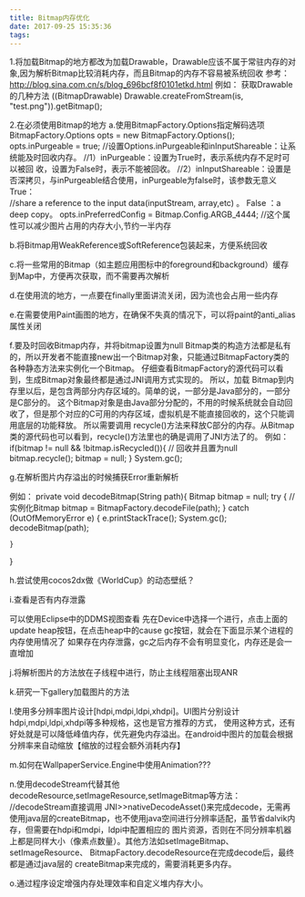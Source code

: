 ```yaml
---
title: Bitmap内存优化
date: 2017-09-25 15:35:36
tags:
---
```

1.将加载Bitmap的地方都改为加载Drawable，Drawable应该不属于常驻内存的对象,因为解析Bitmap比较消耗内存，而且Bitmap的内存不容易被系统回收
参考：http://blog.sina.com.cn/s/blog_696bcf8f0101etkd.html
例如：
获取Drawable的几种方法
((BitmapDrawable) Drawable.createFromStream(is, "test.png")).getBitmap();

2.在必须使用Bitmap的地方
a.使用BitmapFactory.Options指定解码选项
BitmapFactory.Options opts = new BitmapFactory.Options();
opts.inPurgeable = true;													//设置Options.inPurgeable和inInputShareable：让系统能及时回收内存。
//1）inPurgeable：设置为True时，表示系统内存不足时可以被回 收，设置为False时，表示不能被回收。
//2）inInputShareable：设置是否深拷贝，与inPurgeable结合使用，inPurgeable为false时，该参数无意义True：  
//share  a reference to the input data(inputStream, array,etc) 。 False ：a deep copy。
opts.inPreferredConfig = Bitmap.Config.ARGB_4444;		//这个属性可以减少图片占用的内存大小,节约一半内存

b.将Bitmap用WeakReference或SoftReference包装起来，方便系统回收

c.将一些常用的Bitmap（如主题应用图标中的foreground和background）缓存到Map中，方便再次获取，而不需要再次解析

d.在使用流的地方，一点要在finally里面讲流关闭，因为流也会占用一些内存

e.在需要使用Paint画图的地方，在确保不失真的情况下，可以将paint的anti_alias属性关闭

f.要及时回收Bitmap内存，并将bitmap设置为null
Bitmap类的构造方法都是私有的，所以开发者不能直接new出一个Bitmap对象，只能通过BitmapFactory类的各种静态方法来实例化一个Bitmap。
仔细查看BitmapFactory的源代码可以看到，生成Bitmap对象最终都是通过JNI调用方式实现的。
所以，加载 Bitmap到内存里以后，是包含两部分内存区域的。简单的说，一部分是Java部分的，一部分是C部分的。
这个Bitmap对象是由Java部分分配的，不用的时候系统就会自动回收了，但是那个对应的C可用的内存区域，虚拟机是不能直接回收的，这个只能调用底层的功能释放。
所以需要调用 recycle()方法来释放C部分的内存。从Bitmap类的源代码也可以看到，recycle()方法里也的确是调用了JNI方法了的。
例如：
if(bitmap != null && !bitmap.isRecycled()){ 
        // 回收并且置为null
        bitmap.recycle(); 
        bitmap = null; 
} 
System.gc();

g.在解析图片内存溢出的时候捕获Error重新解析

例如：
private void decodeBitmap(String path){
	Bitmap bitmap = null;
	try {
		// 实例化Bitmap
		bitmap = BitmapFactory.decodeFile(path);
	} catch (OutOfMemoryError e) {
		e.printStackTrace();
		System.gc();
		decodeBitmap(path);
		
	}
}

h.尝试使用cocos2dx做《WorldCup》的动态壁纸？

i.查看是否有内存泄露

可以使用Eclipse中的DDMS视图查看
先在Device中选择一个进行，点击上面的update heap按钮，在点击heap中的cause gc按钮，就会在下面显示某个进程的内存使用情况了
如果存在内存泄露，gc之后内存不会有明显变化，内存还是会一直增加

j.将解析图片的方法放在子线程中进行，防止主线程阻塞出现ANR

k.研究一下gallery加载图片的方法

l.使用多分辨率图片设计[hdpi,mdpi,ldpi,xhdpi]。UI图片分别设计hdpi,mdpi,ldpi,xhdpi等多种规格，这也是官方推荐的方式，
使用这种方式，还有好处就是可以降低峰值内存，优先避免内存溢出。在android中图片的加载会根据分辨率来自动缩放【缩放的过程会额外消耗内存】
 
m.如何在WallpaperService.Engine中使用Animation???

n.使用decodeStream代替其他decodeResource,setImageResource,setImageBitmap等方法：
//decodeStream直接调用 JNI>>nativeDecodeAsset()来完成decode，无需再使用java层的createBitmap，也不使用java空间进行分辨率适配，虽节省dalvik内存，但需要在hdpi和mdpi，ldpi中配置相应的 图片资源，否则在不同分辨率机器上都是同样大小（像素点数量）。其他方法如setImageBitmap、setImageResource、 BitmapFactory.decodeResource在完成decode后，最终都是通过java层的 createBitmap来完成的，需要消耗更多内存。

o.通过程序设定增强内存处理效率和自定义堆内存大小。